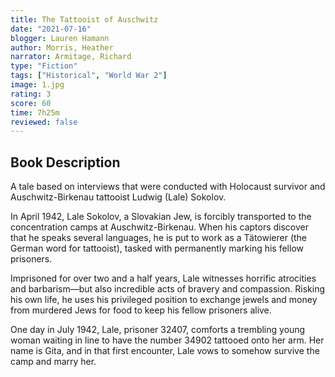 ```yaml
---
title: The Tattooist of Auschwitz
date: "2021-07-16"
blogger: Lauren Hamann
author: Morris, Heather
narrator: Armitage, Richard
type: "Fiction"
tags: ["Historical", "World War 2"]
image: 1.jpg
rating: 3
score: 60
time: 7h25m
reviewed: false
---
```


## Book Description

A tale based on interviews that were conducted with Holocaust survivor and Auschwitz-Birkenau tattooist Ludwig (Lale) Sokolov.

In April 1942, Lale Sokolov, a Slovakian Jew, is forcibly transported to the concentration camps at Auschwitz-Birkenau. When his captors discover that he speaks several languages, he is put to work as a Tätowierer (the German word for tattooist), tasked with permanently marking his fellow prisoners.

Imprisoned for over two and a half years, Lale witnesses horrific atrocities and barbarism—but also incredible acts of bravery and compassion. Risking his own life, he uses his privileged position to exchange jewels and money from murdered Jews for food to keep his fellow prisoners alive.

One day in July 1942, Lale, prisoner 32407, comforts a trembling young woman waiting in line to have the number 34902 tattooed onto her arm. Her name is Gita, and in that first encounter, Lale vows to somehow survive the camp and marry her.
